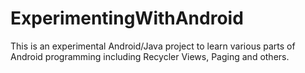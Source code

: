 # ExperimentingWithAndroid
This is an experimental Android/Java project to learn various parts of Android programming including Recycler Views, Paging and others.  
